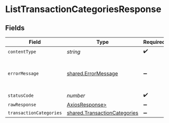 # ListTransactionCategoriesResponse


## Fields

| Field                                                                        | Type                                                                         | Required                                                                     | Description                                                                  |
| ---------------------------------------------------------------------------- | ---------------------------------------------------------------------------- | ---------------------------------------------------------------------------- | ---------------------------------------------------------------------------- |
| `contentType`                                                                | *string*                                                                     | :heavy_check_mark:                                                           | N/A                                                                          |
| `errorMessage`                                                               | [shared.ErrorMessage](../../models/shared/errormessage.md)                   | :heavy_minus_sign:                                                           | Your `query` parameter was not correctly formed                              |
| `statusCode`                                                                 | *number*                                                                     | :heavy_check_mark:                                                           | N/A                                                                          |
| `rawResponse`                                                                | [AxiosResponse>](https://axios-http.com/docs/res_schema)                     | :heavy_minus_sign:                                                           | N/A                                                                          |
| `transactionCategories`                                                      | [shared.TransactionCategories](../../models/shared/transactioncategories.md) | :heavy_minus_sign:                                                           | Success                                                                      |